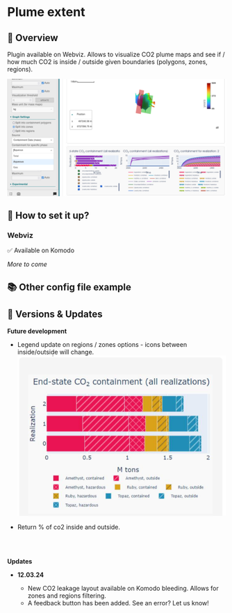 # Plume extent

## 🎯 Overview

Plugin available on Webviz. Allows to visualize CO2 plume maps and see if / how much CO2 is inside / outside given boundaries (polygons, zones, regions).

![image ><](co2-leakage.png)

## 📝 How to set it up?

### Webviz

✅ Available on Komodo

*More to come*

## 📚 Other config file example


## 🔧 Versions & Updates

**Future development**

- Legend update on regions / zones options - icons between inside/outside will change.
![image ><](update.png)

- Return % of co2 inside and outside.
<br />
<br />

**Updates**

- **12.03.24**
    
    - New CO2 leakage  layout available on Komodo bleeding. Allows for zones and regions filtering. 
    - A feedback button has been added. See an error? Let us know!

